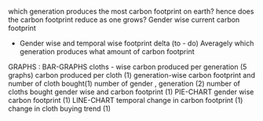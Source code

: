 which generation produces the most carbon footprint on earth? 
hence does the carbon footprint reduce as one grows?
Gender wise current carbon footprint
* Gender wise and temporal wise footprint delta (to - do)
Averagely which generation produces what amount of carbon footprint


GRAPHS :
    BAR-GRAPHS
        cloths - wise carbon produced per generation (5 graphs)
        carbon produced per cloth (1)
        generation-wise carbon footprint and number of cloth bought(1)
        number of gender , generation (2)
        number of cloths bought gender wise and carbon footprint (1)
    PIE-CHART
        gender wise carbon footprint (1)
    LINE-CHART
        temporal change in carbon footprint (1)
        change in cloth buying trend (1)


